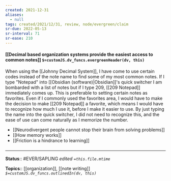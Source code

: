 ```yaml
---
created: 2021-12-31 
aliases:
  - null
tags: created/2021/12/31, review, node/evergreen/claim
sr-due: 2022-05-13
sr-interval: 71
sr-ease: 210
---
```


#### [[Decimal based organization systems provide the easiest access to common notes]] `$=customJS.dv_funcs.evergreenHeader(dv, this)`

When using the [[Johnny Decimal System]], I have come to use certain codes instead of the note name to find some of my most common notes. If I type "Notepad" into [[Obsidian (software)|Obsidian]]'s quick switcher I am bombarded with a list of notes but if I type 209, [[209 Notepad]] immediately comes up. This is preferable to setting certain notes as favorites.
Even if I commonly used the favorites area, I would have to make the decision to make [[209 Notepad]] a favorite, which means I would have to recognize how much I use it, before I make it easier to use. 
By just typing the name into the quick switcher, I did not need to recognize this, and the ease of use can come naturally as I memorize the number.

- [[Neurodivergent people cannot stop their brain from solving problems]]
- [[How memory works]]
- [[Friction is a hindrance to learning]]

### <hr class="footnote"/>

**Status**:: #EVER/SAPLING 
*edited `=this.file.mtime`*

**Topics**:: [[organization]], [[note writing]]
*`$=customJS.dv_funcs.outlinedIn(dv, this)`*
